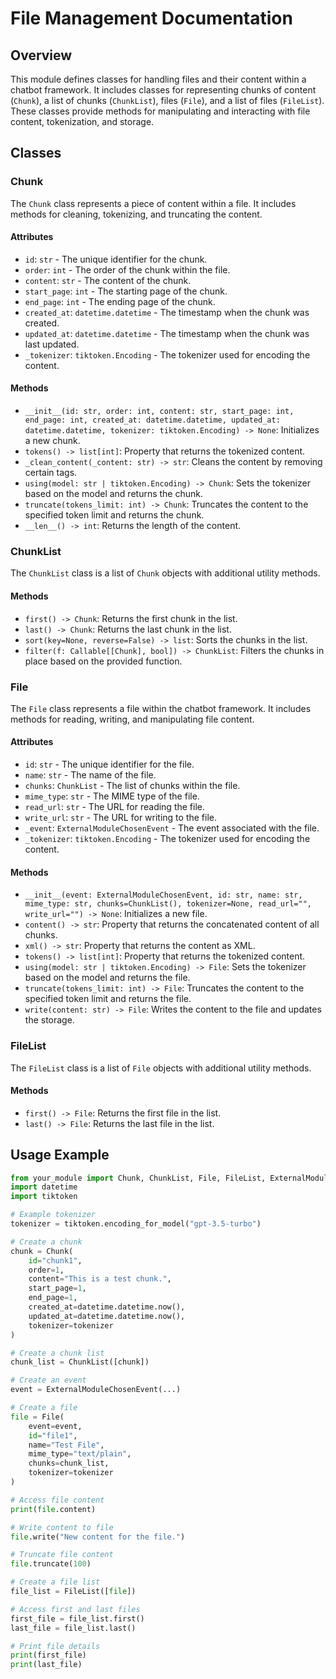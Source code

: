 # File Management Documentation

## Overview

This module defines classes for handling files and their content within a chatbot framework. It includes classes for representing chunks of content (`Chunk`), a list of chunks (`ChunkList`), files (`File`), and a list of files (`FileList`). These classes provide methods for manipulating and interacting with file content, tokenization, and storage.

## Classes

### Chunk

The `Chunk` class represents a piece of content within a file. It includes methods for cleaning, tokenizing, and truncating the content.

#### Attributes

- `id`: `str` - The unique identifier for the chunk.
- `order`: `int` - The order of the chunk within the file.
- `content`: `str` - The content of the chunk.
- `start_page`: `int` - The starting page of the chunk.
- `end_page`: `int` - The ending page of the chunk.
- `created_at`: `datetime.datetime` - The timestamp when the chunk was created.
- `updated_at`: `datetime.datetime` - The timestamp when the chunk was last updated.
- `_tokenizer`: `tiktoken.Encoding` - The tokenizer used for encoding the content.

#### Methods

- `__init__(id: str, order: int, content: str, start_page: int, end_page: int, created_at: datetime.datetime, updated_at: datetime.datetime, tokenizer: tiktoken.Encoding) -> None`: Initializes a new chunk.
- `tokens() -> list[int]`: Property that returns the tokenized content.
- `_clean_content(_content: str) -> str`: Cleans the content by removing certain tags.
- `using(model: str | tiktoken.Encoding) -> Chunk`: Sets the tokenizer based on the model and returns the chunk.
- `truncate(tokens_limit: int) -> Chunk`: Truncates the content to the specified token limit and returns the chunk.
- `__len__() -> int`: Returns the length of the content.

### ChunkList

The `ChunkList` class is a list of `Chunk` objects with additional utility methods.

#### Methods

- `first() -> Chunk`: Returns the first chunk in the list.
- `last() -> Chunk`: Returns the last chunk in the list.
- `sort(key=None, reverse=False) -> list`: Sorts the chunks in the list.
- `filter(f: Callable[[Chunk], bool]) -> ChunkList`: Filters the chunks in place based on the provided function.

### File

The `File` class represents a file within the chatbot framework. It includes methods for reading, writing, and manipulating file content.

#### Attributes

- `id`: `str` - The unique identifier for the file.
- `name`: `str` - The name of the file.
- `chunks`: `ChunkList` - The list of chunks within the file.
- `mime_type`: `str` - The MIME type of the file.
- `read_url`: `str` - The URL for reading the file.
- `write_url`: `str` - The URL for writing to the file.
- `_event`: `ExternalModuleChosenEvent` - The event associated with the file.
- `_tokenizer`: `tiktoken.Encoding` - The tokenizer used for encoding the content.

#### Methods

- `__init__(event: ExternalModuleChosenEvent, id: str, name: str, mime_type: str, chunks=ChunkList(), tokenizer=None, read_url="", write_url="") -> None`: Initializes a new file.
- `content() -> str`: Property that returns the concatenated content of all chunks.
- `xml() -> str`: Property that returns the content as XML.
- `tokens() -> list[int]`: Property that returns the tokenized content.
- `using(model: str | tiktoken.Encoding) -> File`: Sets the tokenizer based on the model and returns the file.
- `truncate(tokens_limit: int) -> File`: Truncates the content to the specified token limit and returns the file.
- `write(content: str) -> File`: Writes the content to the file and updates the storage.

### FileList

The `FileList` class is a list of `File` objects with additional utility methods.

#### Methods

- `first() -> File`: Returns the first file in the list.
- `last() -> File`: Returns the last file in the list.

## Usage Example

```python
from your_module import Chunk, ChunkList, File, FileList, ExternalModuleChosenEvent
import datetime
import tiktoken

# Example tokenizer
tokenizer = tiktoken.encoding_for_model("gpt-3.5-turbo")

# Create a chunk
chunk = Chunk(
    id="chunk1",
    order=1,
    content="This is a test chunk.",
    start_page=1,
    end_page=1,
    created_at=datetime.datetime.now(),
    updated_at=datetime.datetime.now(),
    tokenizer=tokenizer
)

# Create a chunk list
chunk_list = ChunkList([chunk])

# Create an event
event = ExternalModuleChosenEvent(...)

# Create a file
file = File(
    event=event,
    id="file1",
    name="Test File",
    mime_type="text/plain",
    chunks=chunk_list,
    tokenizer=tokenizer
)

# Access file content
print(file.content)

# Write content to file
file.write("New content for the file.")

# Truncate file content
file.truncate(100)

# Create a file list
file_list = FileList([file])

# Access first and last files
first_file = file_list.first()
last_file = file_list.last()

# Print file details
print(first_file)
print(last_file)
